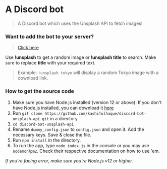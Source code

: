 # A Discord bot
> A Discord bot which uses the Unsplash API to fetch images!

### Want to add the bot to your server?
> [Click here](http://bit.ly/image-bot)

Use **!unsplash** to get a random image or **!unsplash title** to search. Make sure to replace **title** with your required text.
> Example: `!unsplash tokyo` will display a random Tokyo image with a download link.

### How to get the source code

1. Make sure you have Node.js installed (version 12 or above). If you don't have Node.js installed, you can download it [here](https://nodejs.org/en/)
2. Run `git clone https://github.com/kashifulhaque/discord-bot-unsplash-api.git` in a directory
3. `cd discord-bot-unsplash-api`
4. Rename `dummy_config.json` to `config.json` and open it. Add the necessary keys. Save & close the file.
5. Run `npm install` in the directory.
6. To run the app, type `node index.js` in the console or you may use `nodemon`/`pm2`. Check their respective documentation on how to use 'em.

*If you're facing error, make sure you're Node.js v12 or higher.*

